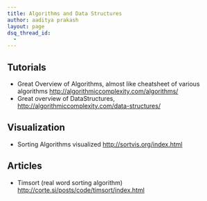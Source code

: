 ```yaml
---
title: Algorithms and Data Structures
author: aaditya prakash
layout: page
dsq_thread_id:
  - 
---
```


## Tutorials 
 * Great Overview of Algorithms, almost like cheatsheet of various algorithms http://algorithmiccomplexity.com/algorithms/
 * Great overview of DataStructures, http://algorithmiccomplexity.com/data-structures/

## Visualization
  * Sorting Algorithms visualized http://sortvis.org/index.html

## Articles 
 * Timsort (real word sorting algorithm) http://corte.si/posts/code/timsort/index.html 
